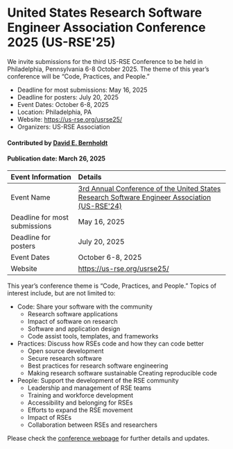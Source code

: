 # United States Research Software Engineer Association Conference 2025 (US-RSE'25)

<!-- deck text start --> 
We invite submissions for the third US-RSE Conference to be held in Philadelphia, Pennsylvania 6-8 October 2025. The theme of this year’s conference will be “Code, Practices, and People.”
<!-- deck text ends -->

- Deadline for most submissions: May 16, 2025
- Deadline for posters: July 20, 2025
- Event Dates: October 6-8, 2025
- Location: Philadelphia, PA
- Website: https://us-rse.org/usrse25/
- Organizers: US-RSE Association

#### Contributed by [David E. Bernholdt](https://github.com/bernhold/)

#### Publication date: March 26, 2025

Event Information | Details
:--- | :---			   
Event Name | [3rd Annual Conference of the United States Research Software Engineer Association (US-RSE'24)](https://us-rse.org/usrse25/)
Deadline for most submissions | May 16, 2025
Deadline for posters | July 20, 2025
Event Dates | October 6-8, 2025
Website | https://us-rse.org/usrse25/

This year’s conference theme is “Code, Practices, and People.” Topics of interest include, but are not limited to:

- Code: Share your software with the community
  - Research software applications
  - Impact of software on research
  - Software and application design
  - Code assist tools, templates, and frameworks
- Practices: Discuss how RSEs code and how they can code better
  - Open source development
  - Secure research software
  - Best practices for research software engineering
  - Making research software sustainable
Creating reproducible code
- People: Support the development of the RSE community
  - Leadership and management of RSE teams
  - Training and workforce development
  - Accessibility and belonging for RSEs
  - Efforts to expand the RSE movement
  - Impact of RSEs
  - Collaboration between RSEs and researchers

Please check the [conference webpage](https://us-rse.org/usrse25/) for further details and updates.

<!---
Publish: yes
Topics: conferences and workshops, Research Software Engineers
--->
